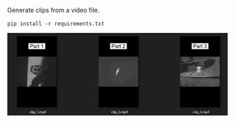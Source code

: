 Generate clips from a video file.

```
pip install -r requirements.txt
```

![clips_ss.jpg](assets%2Fclips_ss.jpg)